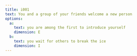 ```yaml
---
title: i001
text: You and a group of your friends welcome a new person
options:
  a: 
    text: you are among the first to introduce yourself
    dimension: E
  b:
    text: you wait for others to break the ice
    dimension: I
---
```

